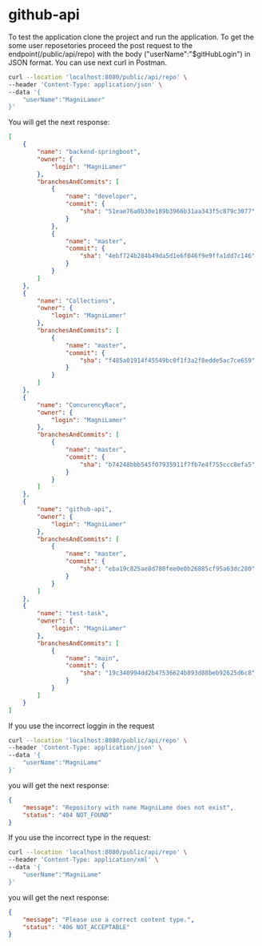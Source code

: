 # github-api
To test the application clone the project and run the application.
To get the some user reposetories proceed the post request to the endpoint(/public/api/repo) with the body ("userName":"$gitHubLogin") in JSON format.
You can use next curl in Postman.

```bash
curl --location 'localhost:8080/public/api/repo' \
--header 'Content-Type: application/json' \
--data '{
    "userName":"MagniLamer"
}'
```
You will get the next response:

```json
[
    {
        "name": "backend-springboot",
        "owner": {
            "login": "MagniLamer"
        },
        "branchesAndCommits": [
            {
                "name": "developer",
                "commit": {
                    "sha": "51eae76a0b30e189b3966b31aa343f5c879c3077"
                }
            },
            {
                "name": "master",
                "commit": {
                    "sha": "4ebf724b284b49da5d1e6f046f9e9ffa1dd7c146"
                }
            }
        ]
    },
    {
        "name": "Collections",
        "owner": {
            "login": "MagniLamer"
        },
        "branchesAndCommits": [
            {
                "name": "master",
                "commit": {
                    "sha": "f485a01914f45549bc0f1f3a2f8edde5ac7ce659"
                }
            }
        ]
    },
    {
        "name": "ConcurencyRace",
        "owner": {
            "login": "MagniLamer"
        },
        "branchesAndCommits": [
            {
                "name": "master",
                "commit": {
                    "sha": "b74248bbb545f07935911f7fb7e4f755ccc8efa5"
                }
            }
        ]
    },
    {
        "name": "github-api",
        "owner": {
            "login": "MagniLamer"
        },
        "branchesAndCommits": [
            {
                "name": "master",
                "commit": {
                    "sha": "eba19c825ae8d780fee0e0b26885cf95a63dc280"
                }
            }
        ]
    },
    {
        "name": "test-task",
        "owner": {
            "login": "MagniLamer"
        },
        "branchesAndCommits": [
            {
                "name": "main",
                "commit": {
                    "sha": "19c340994dd2b47536624b893d88beb92625d6c8"
                }
            }
        ]
    }
]
```

If you use the incorrect loggin in the request
```bash
curl --location 'localhost:8080/public/api/repo' \
--header 'Content-Type: application/json' \
--data '{
    "userName":"MagniLame"
}'
```

you will get the next response:

```json
{
    "message": "Repository with name MagniLame does not exist",
    "status": "404 NOT_FOUND"
}
```

If you use the incorrect type in the request:
```bash
curl --location 'localhost:8080/public/api/repo' \
--header 'Content-Type: application/xml' \
--data '{
    "userName":"MagniLame"
}'
```
you will get the next response:
```json
{
    "message": "Please use a correct content type.",
    "status": "406 NOT_ACCEPTABLE"
}
```
